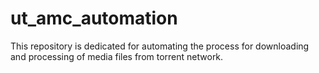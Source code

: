 # ut_amc_automation
This repository is dedicated for automating the process for downloading and processing of media files from torrent network.

